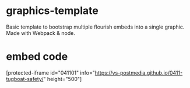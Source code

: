 # graphics-template
Basic template to bootstrap multiple flourish embeds into a single graphic. Made with Webpack & node.

# embed code
[protected-iframe id="041101" info="https://vs-postmedia.github.io/0411-tugboat-safety/" height="500"]
